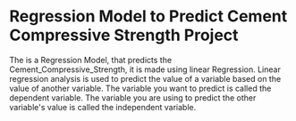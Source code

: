 # Regression Model to Predict Cement Compressive Strength Project
The is a Regression Model, that predicts the Cement_Compressive_Strength, it is made using linear Regression. Linear regression analysis is used to predict the value of a variable based on the value of another variable. The variable you want to predict is called the dependent variable. The variable you are using to predict the other variable's value is called the independent variable.
